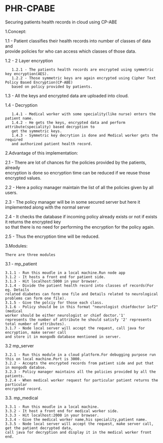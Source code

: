 # PHR-CPABE
Securing patients health records in cloud using CP-ABE

1.Concept:  
    
   1.1 - Patient classifies their health records into number of classes of data and   
    provide policies for who can access which classes of those data.  
    
   1.2 - 2 Layer encryption  
       
       1.2.1 - The patients health records are encrypted using symmetric key encryption(AES).  
       1.2.2 - Those symmetric keys are again encrypted using Cipher Text Policy Based Encryption(CP-ABE)   
       based on policy provided by patients.  
    
   1.3 - All the keys and encrypted data are uploaded into cloud.  
    
   1.4 - Decryption  
        
       1.4.1 - Medical worker with some speciality(like nurse) enters the patient name.  
       1.4.2 - He gets the keys, encrypted data and perform attribute(speciality) based decryption to  
       get the symmetric keys.  
       1.4.3 - Symmetric key decrytion is done and Medical worker gets the required   
       and authorized patient health record.  
     
   
   
2.Advantage of this implementation:    
     
   2.1 - There are lot of chances for the policies provided by the patients, already  
   encryption is done so encryption time can be reduced if we reuse those encrypted values.  
    
   2.2 - Here a policy manager maintain the list of all the policies given by all users.  
    
   2.3 - The policy manager will be in some secured server but here it implemented along with the normal server  
    
   2.4 - It checks the database if incoming policy already exists or not if exists it returns the encrypted key  
   so that there is no need for performing the encryption for the policy again.  
    
   2.5 - Thus the encryption time will be reduced.  
    
    
    
3.Modules:  
      
    There are three modules   
     
  3.1 - mp_patient        
      
    3.1.1 - Run this moudle in a local machine.Run node app  
    3.1.2 - It hosts a front end for patient side.  
    3.1.3 - Hit localhost:5000 in your browser.  
    3.1.4 - Divide the patient health record into classes of records(For eg. Details 
    related diabetes can form one file and Details related to neurological problems can form one file).  
    3.1.5 - Give the polciy for those each class.  
    3.1.6 - Policy should be in this format "neurologist chiefdoctor 1of2"(medical 
    worker should be either neurologist or chief doctor.'1'   
    represents the number of attribute he should satisfy '2' represents total number of attributes).  
    3.1.7 - Node local server will accept the request, call java for encryption, make server call  
    and store it in mongodb database mentioned in server.  
            
  3.2 mp_server  
                    
    3.2.1 - Run this module in a cloud platform.For debugging purpose run this on local machine.Port is 3000.  
    3.2.2 - Accepts the encrypted records from patient side and put that in mongodb databse.  
    3.2.3 - Policy manager maintains all the policies provided by all the patients.  
    3.2.4 - When medical worker request for particular patient returns the particular  
    encrypted record.  
             
  3.3. mp_medical  
                
    3.3.1 - Run this moudle in a local machine.  
    3.3.2 - It host a front end for medical worker side.  
    3.3.3 - Hit localhost:2000 in your browser.  
    3.3.4 - Give the medical worker name,his speciality,patient name.  
    3.3.5 - Node local server will accept the request, make server call, get the patient decrypted data, 
    call java for decryption and display it in the medical worker front end.  
  
